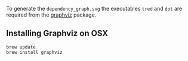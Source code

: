
To generate the `dependency_graph.svg` the executables `tred` and `dot` are required from the
[graphviz](http://www.graphviz.org/) package.

## Installing Graphviz on OSX

```
brew update
brew install graphviz
```
